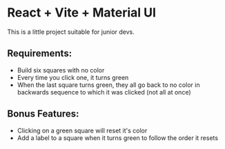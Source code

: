 # React + Vite + Material UI

This is a little project suitable for junior devs.

## Requirements:

-   Build six squares with no color
-   Every time you click one, it turns green
-   When the last square turns green, they all go back to no color in backwards sequence to which it was clicked (not all at once)

## Bonus Features:

-   Clicking on a green square will reset it's color
-   Add a label to a square when it turns green to follow the order it resets
